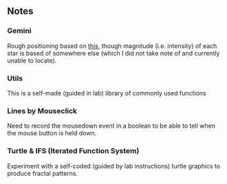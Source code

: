 ## Notes

### Gemini
Rough positioning based on [this](https://unistellaroptics.com/gemini-constellation/), though magnitude (i.e. intensity) of each star is based of somewhere else (which I did not take note of and currently unable to locate).

### Utils
This is a self-made (guided in lab) library of commonly used functions

### Lines by Mouseclick
Need to record the mousedown event in a boolean to be able to tell when the mouse button is held down.

### Turtle & IFS (Iterated Function System)
Experiment with a self-coded (guided by lab instructions) turtle graphics to produce fractal patterns.